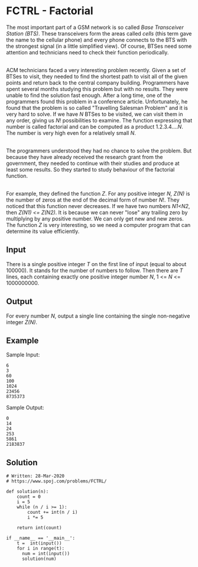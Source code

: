 # FCTRL - Factorial
The most important part of a GSM network is so called _Base Transceiver Station (BTS)_. These transceivers form the areas called _cells_ (this term gave the name to the cellular phone) and every phone connects to the BTS with the strongest signal (in a little simplified view). 
Of course, BTSes need some attention and technicians need to check their function periodically.<br><br>

ACM technicians faced a very interesting problem recently. Given a set of BTSes to visit, they needed to find the shortest path to visit all of the given points and return back to the central company building. 
Programmers have spent several months studying this problem but with no results. They were unable to find the solution fast enough. After a long time, one of the programmers found this problem in a conference article. Unfortunately, he found that the problem is so called "Travelling Salesman Problem" and it is very hard to solve. 
If we have _N_ BTSes to be visited, we can visit them in any order, giving us _N_! possibilities to examine. The function expressing that number is called factorial and can be computed as a product 1.2.3.4...._N_. The number is very high even for a relatively small _N_.<br><br>

The programmers understood they had no chance to solve the problem. 
But because they have already received the research grant from the government, they needed to continue with their studies and produce at least some results. 
So they started to study behaviour of the factorial function.<br><br>

For example, they defined the function _Z_. For any positive integer _N, Z(N)_ is the number of zeros at the end of the decimal form of number _N_!. 
They noticed that this function never decreases. If we have two numbers _N1<N2_, then _Z(N1) <= Z(N2)_. 
It is because we can never "lose" any trailing zero by multiplying by any positive number. We can only get new and new zeros. The function _Z_ is very interesting, so we need a computer program that can determine its value efficiently.

## Input
There is a single positive integer _T_ on the first line of input (equal to about 100000). It stands for the number of numbers to follow. 
Then there are _T_ lines, each containing exactly one positive integer number _N_, 1 <= _N_ <= 1000000000.

## Output
For every number _N_, output a single line containing the single non-negative integer _Z(N)_.

## Example

Sample Input:
```
6
3
60
100
1024
23456
8735373
```

Sample Output:
```
0
14
24
253
5861
2183837
```

## Solution
```
# Written: 28-Mar-2020
# https://www.spoj.com/problems/FCTRL/

def solution(n):
    count = 0
    i = 5
    while (n / i >= 1):
        count += int(n / i)
        i *= 5

    return int(count)

if __name__ == '__main__':
    t =  int(input())
    for i in range(t):
      num = int(input())
      solution(num)
```